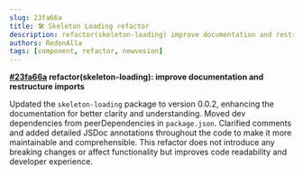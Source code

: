 ```yaml
---
slug: 23fa66a
title: 🛠️ Skeleton Loading refactor
description: refactor(skeleton-loading) improve documentation and restructure imports
authors: RedonAlla
tags: [component, refactor, newvesion]
---
```


**[#23fa66a](https://github.com/RedonAlla/flexnative/commit/23fa66a) refactor(skeleton-loading): improve documentation and restructure imports**

Updated the `skeleton-loading` package to version 0.0.2, enhancing the documentation for better clarity and understanding.
Moved dev dependencies from peerDependencies in `package.json`.
Clarified comments and added detailed JSDoc annotations throughout the code to make it more maintainable and comprehensible.
This refactor does not introduce any breaking changes or affect functionality but improves code readability and developer experience.
